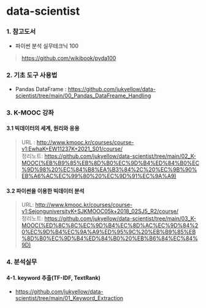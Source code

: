 # data-scientist

### 1. 참고도서
- 파이썬 분석 실무테크닉 100  
> https://github.com/wikibook/pyda100  


### 2. 기초 도구 사용법
- Pandas DataFrame : https://github.com/jukyellow/data-scientist/tree/main/00_Pandas_DataFreame_Handling  


### 3. K-MOOC 강좌
#### 3.1 빅데이터의 세계, 원리와 응용 
> URL : http://www.kmooc.kr/courses/course-v1:EwhaK+EW11237K+2021_S01/course/  
> 정리노트: https://github.com/jukyellow/data-scientist/tree/main/02_K-MOOC(%EB%B9%85%EB%8D%B0%EC%9D%B4%ED%84%B0%EC%9D%98%20%EC%84%B8%EA%B3%84%2C%20%EC%9B%90%EB%A6%AC%EC%99%80%20%EC%9D%91%EC%9A%A9)  

#### 3.2 파이썬을 이용한 빅데이터 분석
> URL: http://www.kmooc.kr/courses/course-v1:SejonguniversityK+SJKMOOC05k+2018_02SJ5_R2/course/  
> 정리노트: https://github.com/jukyellow/data-scientist/tree/main/03_K-MOOC(%ED%8C%8C%EC%9D%B4%EC%8D%AC%EC%9D%84%20%EC%9D%B4%EC%9A%A9%ED%95%9C%20%EB%B9%85%EB%8D%B0%EC%9D%B4%ED%84%B0%20%EB%B6%84%EC%84%9D)  


### 4. 분석실무
#### 4-1. keyword 추출(TF-IDF, TextRank)
- https://github.com/jukyellow/data-scientist/tree/main/01_Keyword_Extraction  


